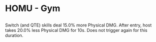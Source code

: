 # HOMU - Gym

## 

Switch (and QTE) skills deal 15.0% more Physical DMG. After entry, host takes 20.0% less Physical DMG for 10s. Does not trigger again for this duration.